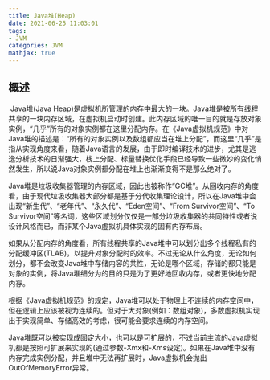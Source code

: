 ```yaml
---
title: Java堆(Heap)
date: 2021-06-25 11:03:01
tags:
- JVM
categories: JVM
mathjax: true
---
```


## 概述

​		Java堆(Java Heap)是虚拟机所管理的内存中最大的一块。Java堆是被所有线程共享的一块内存区域，在虚拟机启动时创建。此内存区域的唯一目的就是存放对象实例，“几乎”所有的对象实例都在这里分配内存。在《Java虚拟机规范》中对Java堆的描述是：“所有的对象实例以及数组都应当在堆上分配”，而这里“几乎”是指从实现角度来看，随着Java语言的发展，由于即时编译技术的进步，尤其是逃逸分析技术的日渐强大，栈上分配、标量替换优化手段已经导致一些微妙的变化悄然发生，所以说Java对象实例都分配在堆上也渐渐变得不是那么绝对了。

 <!-- more --> 

​		Java堆是垃圾收集器管理的内存区域，因此也被称作“GC堆”。从回收内存的角度看，由于现代垃圾收集器大部分都是基于分代收集理论设计，所以在Java堆中会出现“新生代”、“老年代”、“永久代”、“Eden空间”、“From Survivor空间”、“To Survivor空间”等名词，这些区域划分仅仅是一部分垃圾收集器的共同特性或者说设计风格而已，而非某个Java虚拟机具体实现的固有内存布局。

​		如果从分配内存的角度看，所有线程共享的Java堆中可以划分出多个线程私有的分配缓冲区(TLAB)，以提升对象分配时的效率。不过无论从什么角度，无论如何划分，都不会改变Java堆中存储内容的共性，无论是哪个区域，存储的都只能是对象的实例，将Java堆细分为的目的只是为了更好地回收内存，或者更快地分配内存。

​		根据《Java虚拟机规范》的规定，Java堆可以处于物理上不连续的内存空间中，但在逻辑上应该被视为连续的。但对于大对象(例如：数组对象)，多数虚拟机实现出于实现简单、存储高效的考虑，很可能会要求连续的内存空间。

​		Java堆既可以被实现成固定大小，也可以是可扩展的，不过当前主流的Java虚拟机都是按照可扩展来实现的(通过参数-Xmx和-Xms设定)。如果在Java堆中没有内存完成实例分配，并且堆中无法再扩展时，Java虚拟机会抛出OutOfMemoryError异常。
